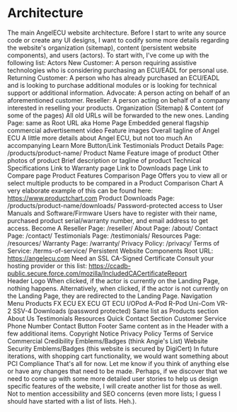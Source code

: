# Architecture
The main AngelECU website architecture.
Before I start to write any source code or create any UI designs, I want to codify some more details regarding the website's organization (sitemap), content (persistent website components), and users (actors).  To start with, I've come up with the following list:
Actors
New Customer: A person requiring assistive technologies who is considering purchasing an ECU/EADL for personal use.
Returning Customer: A person who has already purchased an ECU/EADL and is looking to purchase additional modules or is looking for technical support or additional information.
Advocate: A person acting on behalf of an aforementioned customer.
Reseller: A person acting on behalf of a company interested in reselling your products.
Organization (Sitemap) & Content (of some of the pages)
All old URLs will be forwarded to the new ones.
Landing Page: same as Root URL aka Home Page
Embedded general flagship commercial advertisement video
Feature images
Overall tagline of Angel ECU
A little more details about Angel ECU, but not too much
An accompanying Learn More Button/Link
Testimonials
Product Details Page: /products/product-name/
Product Name
Feature image of product
Other photos of product
Brief description or tagline of product
Technical Specifications
Link to Warranty page
Link to Downloads page
Link to Compare page
Product Features Comparison Page
Offers you to view all or select multiple products to be compared in a Product Comparison Chart
A very elaborate example of this can be found here: https://www.productchart.com 
Product Downloads Page: /products/product-name/downloads/
Password-protected access to User Manuals and Software/Firmware
Users have to register with their name, purchased product serial/warranty number, and email address to get access.
Become A Reseller Page: /reseller/
About Page: /about/
Contact Page: /contact/
Testimonials Page: /testimonials/
Resources Page: /resources/
Warranty Page: /warranty/
Privacy Policy: /privacy/
Terms of Service: /terms-of-service/
Persistent Website Components 
Root URL: https://angelecu.com 
Need an SSL CA-Signed Certificate
Consult your hosting provider or this list: https://ccadb-public.secure.force.com/mozilla/IncludedCACertificateReport  
Header
Logo
When clicked, if the actor is currently on the Landing Page, nothing happens.  Alternatively, when clicked, if the actor is not currently on the Landing Page, they are redirected to the Landing Page.
Navigation Menu
Products
FX ECU
EX ECU
GT ECU
I/OPod
A-Pod
R-Pod
Uni-Com
VR-2
SSV-4
Downloads (password protected)
Same list as Products section
About Us
Testimonials
Resources
Quick Contact Section
Customer Service Phone Number
Contact Button
Footer 
Same content as in the Header with a few additional items.
Copyright Notice
Privacy Policy
Terms of Service
Commercial Credibility Emblems/Badges (think Angie's List)
Website Security Emblems/Badges (this website is secured by DigiCert)
In future iterations, with shopping cart functionality, we would want something about PCI Compliance
That's all for now.  Let me know if you think of anything else or have any changes that need to be made.  Perhaps, if we discover that we need to come up with some more detailed user stories to help us design specific features of the website, I will create another list for those as well.  Not to mention accessibility and SEO concerns (even more lists; I guess I should have started with a list of lists.  Heh.).
